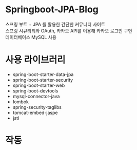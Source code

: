# Springboot-JPA-Blog
스프링 부트 + JPA 를 활용한 간단한 커뮤니티 사이트 <br/>
스프링 시큐리티와 OAuth, 카카오 API를 이용해 카카오 로그인 구현 <br/>
데이터베이스 MySQL 사용 
<br/>
# 사용 라이브러리
  + spring-boot-starter-data-jpa
  + spring-boot-starter-security
  + spring-boot-starter-web
  + spring-boot-devtools
  + mysql-connector-java
  + lombok
  + spring-security-taglibs
  + tomcat-embed-jaspe
  + jstl

# 작동

